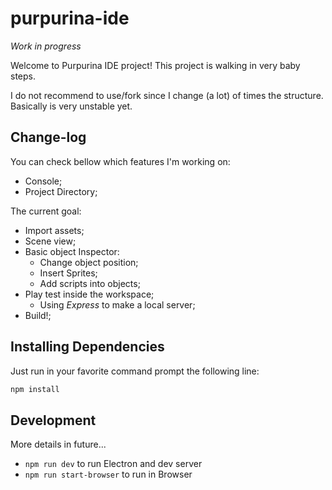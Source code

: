 # purpurina-ide

_Work in progress_

Welcome to Purpurina IDE project! This project is walking in very baby steps. 

I do not recommend to use/fork since I change (a lot) of times the structure. Basically is very unstable yet.

## Change-log

You can check bellow which features I'm working on: 

- Console;
- Project Directory; 

The current goal:

- Import assets;
- Scene view;
- Basic object Inspector:
  - Change object position;
  - Insert Sprites;
  - Add scripts into objects;
- Play test inside the workspace;
  - Using _Express_ to make a local server;
- Build!;

## Installing Dependencies

Just run in your favorite command prompt the following line:

```bash
npm install
```

## Development

More details in future...

- `npm run dev` to run Electron and dev server
- `npm run start-browser` to run in Browser